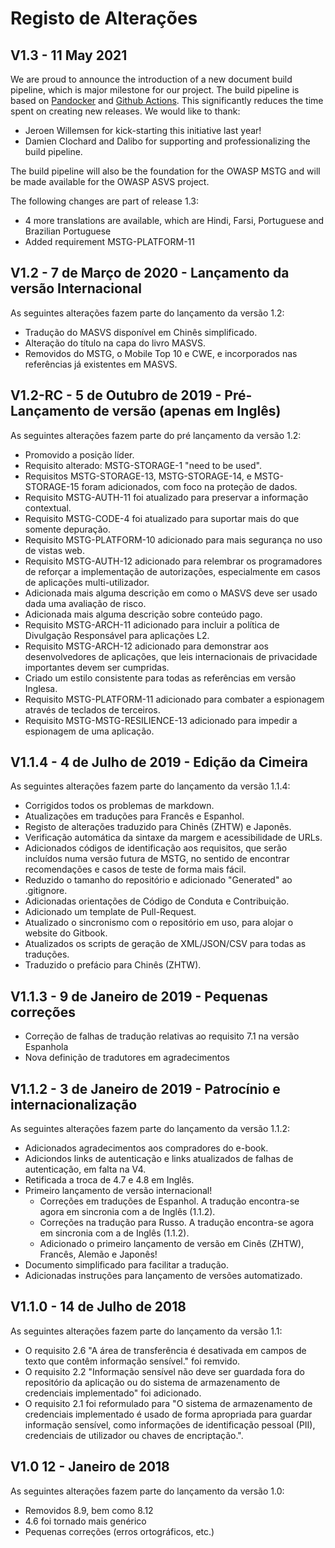 # Registo de Alterações

## V1.3 - 11 May 2021

We are proud to announce the introduction of a new document build pipeline, which is major milestone for our project. The build pipeline is based on [Pandocker](https://github.com/dalibo/pandocker) and [Github Actions](https://github.com/OWASP/owasp-masvs/tree/master/.github/workflows). This significantly reduces the time spent on creating new releases. We would like to thank:

- Jeroen Willemsen for kick-starting this initiative last year!
- Damien Clochard and Dalibo for supporting and professionalizing the build pipeline.

The build pipeline will also be the foundation for the OWASP MSTG and will be made available for the OWASP ASVS project.

The following changes are part of release 1.3:

- 4 more translations are available, which are Hindi, Farsi, Portuguese and Brazilian Portuguese
- Added requirement MSTG-PLATFORM-11

## V1.2 - 7 de Março de 2020 - Lançamento da versão Internacional

As seguintes alterações fazem parte do lançamento da versão 1.2:

- Tradução do MASVS disponível em Chinês simplificado.
- Alteração do título na capa do livro MASVS.
- Removidos do MSTG, o Mobile Top 10 e CWE, e incorporados nas referências já existentes em MASVS.

## V1.2-RC - 5 de Outubro de 2019 - Pré-Lançamento de versão (apenas em Inglês)

As seguintes alterações fazem parte do pré lançamento da versão 1.2:

- Promovido a posição líder.
- Requisito alterado: MSTG-STORAGE-1 "need to be used".
- Requisitos MSTG-STORAGE-13, MSTG-STORAGE-14, e MSTG-STORAGE-15 foram adicionados, com foco na proteção de dados.
- Requisito MSTG-AUTH-11 foi atualizado para preservar a informação contextual.
- Requisito MSTG-CODE-4 foi atualizado para suportar mais do que somente depuração.
- Requisito MSTG-PLATFORM-10 adicionado para mais segurança no uso de vistas web.
- Requisito MSTG-AUTH-12 adicionado para relembrar os programadores de reforçar a implementação de autorizações, especialmente em casos de aplicações multi-utilizador.  
- Adicionada mais alguma descrição em como o MASVS deve ser usado dada uma avaliação de risco.
- Adicionada mais alguma descrição sobre conteúdo pago.
- Requisito MSTG-ARCH-11 adicionado para incluir a política de Divulgação Responsável para aplicações L2.
- Requisito MSTG-ARCH-12 adicionado para demonstrar aos desenvolvedores de aplicações, que leis internacionais de privacidade importantes devem ser cumpridas.
- Criado um estilo consistente para todas as referências em versão Inglesa.
- Requisito MSTG-PLATFORM-11 adicionado para combater a espionagem através de teclados de terceiros.
- Requisito MSTG-MSTG-RESILIENCE-13 adicionado para impedir a espionagem de uma aplicação.

## V1.1.4 - 4 de Julho de 2019 - Edição da Cimeira

As seguintes alterações fazem parte do lançamento da versão 1.1.4:

- Corrigidos todos os problemas de markdown.
- Atualizações em traduções para Francês e Espanhol.
- Registo de alterações traduzido para Chinês (ZHTW) e Japonês.
- Verificação automática da sintaxe da margem e acessibilidade de URLs.
- Adicionados códigos de identificação aos requisitos, que serão incluídos numa versão futura de MSTG, no sentido de encontrar recomendações e casos de teste de forma mais fácil.
- Reduzido o tamanho do repositório e adicionado "Generated" ao .gitignore.
- Adicionadas orientações de Código de Conduta e Contribuição.
- Adicionado um template de Pull-Request.
- Atualizado o sincronismo com o repositório em uso, para alojar o website do Gitbook.
- Atualizados os scripts de geração de XML/JSON/CSV para todas as traduções.
- Traduzido o prefácio para Chinês (ZHTW).

## V1.1.3 - 9 de Janeiro de 2019 - Pequenas correções

- Correção de falhas de tradução relativas ao requisito 7.1 na versão Espanhola
- Nova definição de tradutores em agradecimentos

## V1.1.2 - 3 de Janeiro de 2019 - Patrocínio e internacionalização

As seguintes alterações fazem parte do lançamento da versão 1.1.2:

- Adicionados agradecimentos aos compradores do e-book.
- Adiciondos links de autenticação e links atualizados de falhas de autenticação, em falta na V4.
- Retificada a troca de 4.7 e 4.8 em Inglês.
- Primeiro lançamento de versão internacional!
  - Correções em traduções de Espanhol. A tradução encontra-se agora em sincronia com a de Inglês (1.1.2).
  - Correções na tradução para Russo. A tradução encontra-se agora em sincronia com a de Inglês (1.1.2).
  - Adicionado o primeiro lançamento de versão em Cinês (ZHTW), Francês, Alemão e Japonês!
- Documento simplificado para facilitar a tradução.
- Adicionadas instruções para lançamento de versões automatizado.

## V1.1.0 - 14 de Julho de 2018

As seguintes alterações fazem parte do lançamento da versão 1.1:

- O requisito 2.6 "A área de transferência é desativada em campos de texto que contêm informação sensível." foi remvido.
- O requisito 2.2 "Informação sensível não deve ser guardada fora do repositório da aplicação ou do sistema de armazenamento de credenciais implementado" foi adicionado.
- O requisito 2.1 foi reformulado para "O sistema de armazenamento de credenciais implementado é usado de forma apropriada para guardar informação sensível, como informações de identificação pessoal (PII), credenciais de utilizador ou chaves de encriptação.".

## V1.0 12 - Janeiro de 2018

As seguintes alterações fazem parte do lançamento da versão 1.0:

- Removidos 8.9, bem como 8.12
- 4.6 foi tornado mais genérico
- Pequenas correções (erros ortográficos, etc.)
